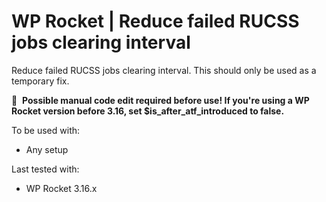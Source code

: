 # WP Rocket | Reduce failed RUCSS jobs clearing interval

Reduce failed RUCSS jobs clearing interval. This should only be used as a temporary fix.

📝&#160;&#160;**Possible manual code edit required before use! If you're using a WP Rocket version before 3.16, set $is_after_atf_introduced to false.**

To be used with:
* Any setup

Last tested with:
* WP Rocket 3.16.x